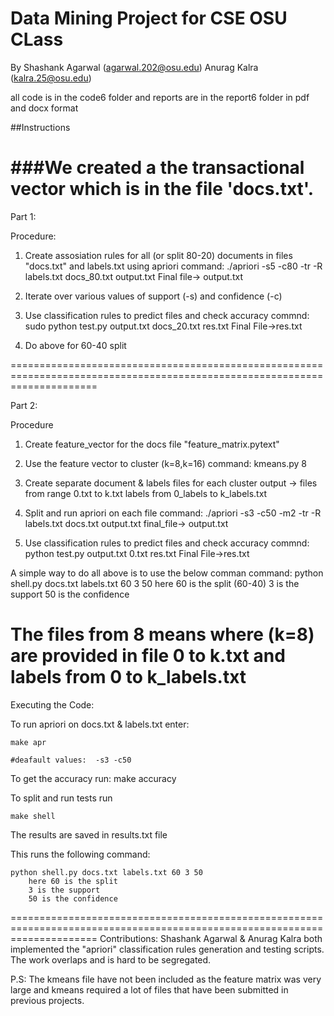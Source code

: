 Data Mining Project for CSE OSU CLass
===========
By
Shashank Agarwal (agarwal.202@osu.edu)
Anurag Kalra (kalra.25@osu.edu)

all code is in the code6 folder and reports are in the report6 folder in pdf and docx format

##Instructions

###We created a the transactional vector which is in the file 'docs.txt'. 
===========================================================================================================================

Part 1:

Procedure:
1) Create assosiation rules for all (or split 80-20) documents in files "docs.txt" and labels.txt using apriori 
	command: ./apriori -s5 -c80  -tr -R labels.txt docs_80.txt output.txt
	Final file-> output.txt

2) Iterate over various values of support (-s) and confidence (-c)

3) Use classification rules to predict files and check accuracy
	commnd: sudo python test.py output.txt docs_20.txt res.txt
	Final File->res.txt

4) Do above for 60-40 split

===========================================================================================================================

Part 2:

Procedure
1) Create feature_vector for the docs file "feature_matrix.pytext"
2) Use the feature vector to cluster (k=8,k=16)
	command: kmeans.py 8 

3) Create separate document & labels files for each cluster
	output -> files from range 0.txt to k.txt
			labels from 0_labels to k_labels.txt

4) Split and run apriori on each file
 	command:	./apriori -s3 -c50 -m2 -tr -R labels.txt docs.txt output.txt
 	final_file-> output.txt

5) Use classification rules to predict files and check accuracy
	commnd: python test.py output.txt 0.txt res.txt
	Final File->res.txt



A simple way to do all above is to use the below comman
	command: python shell.py docs.txt labels.txt 60 3 50
	here 60 is the split (60-40) 
	3 is the support
	50 is the confidence


The files from 8 means where (k=8) are provided in file 0 to k.txt and labels from 0 to k_labels.txt
===========================================================================================================================
Executing the Code:

To run apriori on docs.txt & labels.txt enter:

	make apr

	#deafault values:  -s3 -c50


To get the accuracy run:
	make accuracy


To split and run tests run

	make shell 

The results are saved in results.txt file

This runs the following command:

	python shell.py docs.txt labels.txt 60 3 50
		here 60 is the split
		3 is the support
		50 is the confidence


===========================================================================================================================
Contributions:
Shashank Agarwal & Anurag Kalra both implemented the "apriori" classification rules generation and testing scripts. The work overlaps and is hard to be segregated.

P.S: The kmeans file have not been included as the feature matrix was very large and kmeans required a lot of files that have been submitted in previous projects.







